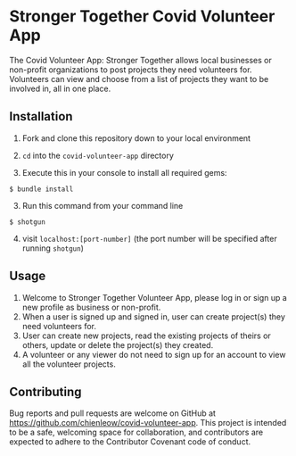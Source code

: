 # Stronger Together Covid Volunteer App

The Covid Volunteer App: Stronger Together allows local businesses or non-profit organizations to post projects they need volunteers for. Volunteers can view and choose from a list of projects they want to be involved in, all in one place.

## Installation

1. Fork and clone this repository down to your local environment

2. `cd` into the `covid-volunteer-app` directory

2. Execute this in your console to install all required gems:
```
$ bundle install
```
3. Run this command from your command line
```
$ shotgun
```
4. visit `localhost:[port-number]` (the port number will be specified after running `shotgun`)

## Usage

1. Welcome to Stronger Together Volunteer App, please log in or sign up a new profile as business or non-profit.
2. When a user is signed up and signed in, user can create project(s) they need volunteers for.
3. User can create new projects, read the existing projects of theirs or others, update or delete the project(s) they created.
4. A volunteer or any viewer do not need to sign up for an account to view all the volunteer projects.


## Contributing
Bug reports and pull requests are welcome on GitHub at https://github.com/chienleow/covid-volunteer-app. This project is intended to be a safe, welcoming space for collaboration, and contributors are expected to adhere to the Contributor Covenant code of conduct.
